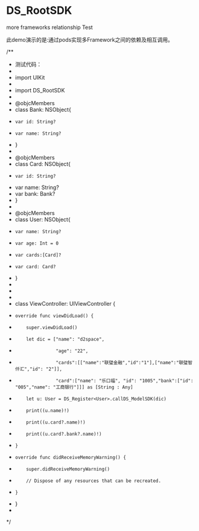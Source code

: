 # DS_RootSDK
more frameworks relationship Test

此demo演示的是:通过pods实现多Framework之间的依赖及相互调用。

/**
 * 测试代码：
 *
 * import UIKit
 *
 * import DS_RootSDK
 *
 * @objcMembers
 * class Bank: NSObject{
 *     var id: String?
 *     var name: String?
 * }
 *
 * @objcMembers
 * class Card: NSObject{
 *     var id: String?
 *    var name: String?
 *    var bank: Bank?
 * }
 *
 * @objcMembers
 * class User: NSObject{
 *     var name: String?
 *     var age: Int = 0
 *     var cards:[Card]?
 *     var card: Card?
 * }
 *
 *
 *
 * class ViewController: UIViewController {
 *     override func viewDidLoad() {
 *         super.viewDidLoad()
 *         let dic = ["name": "d2space",
 *                    "age": "22",
 *                    "cards":[["name":"联璧金融","id":"1"],["name":"联璧智仟汇","id": "2"]],
 *                    "card":["name": "乐口福", "id": "1005","bank":["id": "005","name": "工商银行"]]] as [String : Any]
 *         let u: User = DS_Register<User>.callDS_ModelSDK(dic)
 *         print((u.name)!)
 *         print((u.card?.name)!)
 *         print((u.card?.bank?.name)!)
 *     }

 *     override func didReceiveMemoryWarning() {
 *         super.didReceiveMemoryWarning()
 *         // Dispose of any resources that can be recreated.
 *     }
 * }
 *
 */
